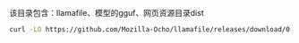 该目录包含：llamafile、模型的gguf、网页资源目录dist
```sh
curl -LO https://github.com/Mozilla-Ocho/llamafile/releases/download/0.9.2/llamafile-0.9.2
```

